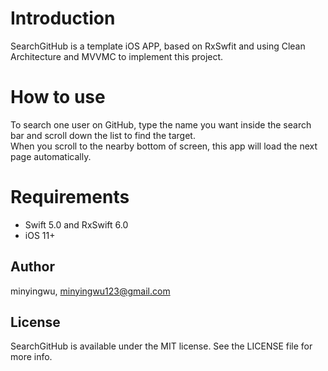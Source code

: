 # Introduction
SearchGitHub is a template iOS APP, based on RxSwfit and using Clean Architecture and MVVMC to implement this project.

# How to use
To search one user on GitHub, type the name you want inside the search bar and scroll down the list to find the target.
<br>When you scroll to the nearby bottom of screen, this app will load the next page automatically.<br/>

# Requirements
* Swift 5.0 and RxSwift 6.0
* iOS 11+

## Author

minyingwu, minyingwu123@gmail.com


## License

SearchGitHub is available under the MIT license. See the LICENSE file for more info.
